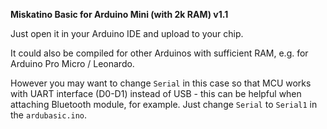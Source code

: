 **Miskatino Basic for Arduino Mini (with 2k RAM) v1.1**

Just open it in your Arduino IDE and upload to your chip.

It could also be compiled for other Arduinos with sufficient RAM,
e.g. for Arduino Pro Micro / Leonardo.

However you may want to change `Serial` in this case so that MCU
works with UART interface (D0-D1) instead of USB - this can be
helpful when attaching Bluetooth module, for example. Just
change `Serial` to `Serial1` in the `ardubasic.ino`.




